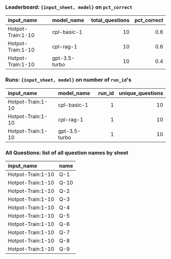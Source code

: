 ### Leaderboard: `{input_sheet, model}` on `pct_correct`

| input_name        | model_name    |   total_questions |   pct_correct |
|:------------------|:--------------|------------------:|--------------:|
| Hotpot-Train:1-10 | cpl-basic-1   |                10 |           0.6 |
| Hotpot-Train:1-10 | cpl-rag-1     |                10 |           0.6 |
| Hotpot-Train:1-10 | gpt-3.5-turbo |                10 |           0.4 |

### Runs: `{input_sheet, model}` on number of `run_id`'s

| input_name        | model_name    |   run_id |   unique_questions |
|:------------------|:--------------|---------:|-------------------:|
| Hotpot-Train:1-10 | cpl-basic-1   |        1 |                 10 |
| Hotpot-Train:1-10 | cpl-rag-1     |        1 |                 10 |
| Hotpot-Train:1-10 | gpt-3.5-turbo |        1 |                 10 |

### All Questions: list of all question names by sheet

| input_name        | name   |
|:------------------|:-------|
| Hotpot-Train:1-10 | Q-1    |
| Hotpot-Train:1-10 | Q-10   |
| Hotpot-Train:1-10 | Q-2    |
| Hotpot-Train:1-10 | Q-3    |
| Hotpot-Train:1-10 | Q-4    |
| Hotpot-Train:1-10 | Q-5    |
| Hotpot-Train:1-10 | Q-6    |
| Hotpot-Train:1-10 | Q-7    |
| Hotpot-Train:1-10 | Q-8    |
| Hotpot-Train:1-10 | Q-9    |


